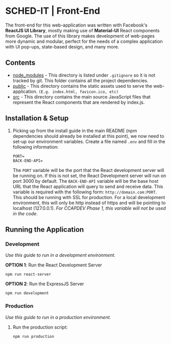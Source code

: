 # SCHED-IT | Front-End

The front-end for this web-application was written with Facebook's **ReactJS UI Library**, mostly making use of **Material-UI** React components from Google. The use of this library makes development of web-pages more dynamic and modular, perfect for the needs of a complex application with UI pop-ups, state-based design, and many more.

## Contents
- [node_modules](#) - This directory is listed under ```.gitignore``` so it is not tracked by git. This folder contains all the project dependencies.
- [public](./public) - This directory contains the static assets used to serve the web-application. ```(E.g. index.html, favicon.ico, etc)```
- [src](./src) - This directory contains the main source JavaScript files that represent the React components that are rendered by index.js.

## Installation & Setup
1. Picking up from the install guide in the main README (npm dependencies should already be installed at this point), we now need to set-up our environment variables. Create a file named ```.env``` and fill in the following information:
    ```
    PORT=
    BACK-END-API=
    ```
    The ```PORT``` variable will be the port that the React development server will be running on. If this is not set, the React Development server will run on port 3000 by default. The ```BACK-END-API``` variable will be the base host URL that the React application will query to send and receive data. This variable is required with the following form: ```http://domain.com:PORT```. This should be running with SSL for production. For a local development environment, this will only be http instead of https and will be pointing to localhost (127.0.0.1). *For CCAPDEV Phase 1, this variable will not be used in the code*.

## Running the Application
### Development
*Use this guide to run in a development environment.*

**OPTION 1**: Run the React Development Server

    
    npm run react-server
    

**OPTION 2**: Run the ExpressJS Server

    
    npm run development
    

### Production
*Use this guide to run in a production environment.*
1. Run the production script:
    ```
    npm run production
    ```